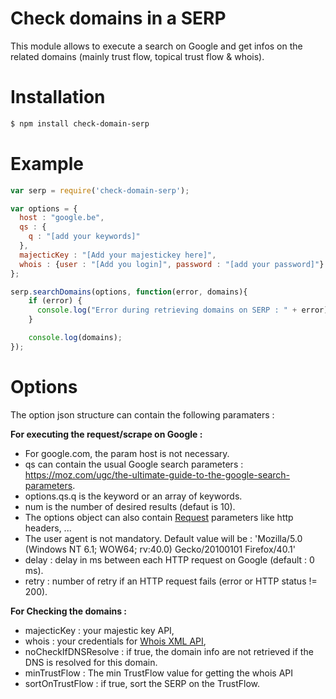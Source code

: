 # Check domains in a SERP

This module allows to execute a search on Google and get infos on the related domains (mainly trust flow, topical trust flow & whois).

# Installation

``` bash
$ npm install check-domain-serp
```

# Example

``` javascript
var serp = require('check-domain-serp');

var options = {
  host : "google.be",
  qs : {
    q : "[add your keywords]"
  },
  majecticKey : "[Add your majestickey here]",
  whois : {user : "[Add you login]", password : "[add your password]"}
};

serp.searchDomains(options, function(error, domains){
    if (error) {
      console.log("Error during retrieving domains on SERP : " + error);
    }

    console.log(domains);
});

```
# Options

The option json structure can contain the following paramaters :

**For executing the request/scrape on Google :**
- For google.com, the param host is not necessary.
- qs can contain the usual Google search parameters : https://moz.com/ugc/the-ultimate-guide-to-the-google-search-parameters.
- options.qs.q is the keyword or an array of keywords.
- num is the number of desired results (defaut is 10).
- The options object can also contain [Request](https://github.com/request/request) parameters like http headers, ...
- The user agent is not mandatory. Default value will be : 'Mozilla/5.0 (Windows NT 6.1; WOW64; rv:40.0) Gecko/20100101 Firefox/40.1'
- delay : delay in ms between each HTTP request on Google (default : 0 ms).
- retry : number of retry if an HTTP request fails (error or HTTP status != 200).

**For Checking the domains :**
- majecticKey : your majestic key API,
- whois : your credentials for [Whois XML API](https://www.whoisxmlapi.com/),
- noCheckIfDNSResolve : if true, the domain info are not retrieved if the DNS is resolved for this domain.
- minTrustFlow : The min TrustFlow value for getting the whois API
- sortOnTrustFlow : if true, sort the SERP on the TrustFlow.
